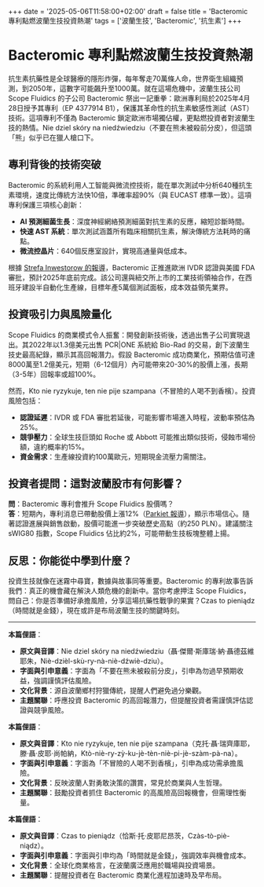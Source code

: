 +++
date = '2025-05-06T11:58:00+02:00'
draft = false
title = 'Bacteromic 專利點燃波蘭生技投資熱潮'
tags = ['波蘭生技', 'Bacteromic', '抗生素']
+++

# Bacteromic 專利點燃波蘭生技投資熱潮

抗生素抗藥性是全球醫療的隱形炸彈，每年奪走70萬條人命，世界衛生組織預測，到2050年，這數字可能飆升至1000萬。就在這場危機中，波蘭生技公司 Scope Fluidics 的子公司 Bacteromic 祭出一記重拳：歐洲專利局於2025年4月28日授予其專利（EP 4377914 B1），保護其革命性的抗生素敏感性測試（AST）技術。這項專利不僅為 Bacteromic 鎖定歐洲市場獨佔權，更點燃投資者對波蘭生技的熱情。Nie dziel skóry na niedźwiedziu（不要在熊未被殺前分皮），但這頭「熊」似乎已在獵人槍口下。

## 專利背後的技術突破

Bacteromic 的系統利用人工智能與微流控技術，能在單次測試中分析640種抗生素環境，速度比傳統方法快10倍，準確率超90%（與 EUCAST 標準一致）。這項專利保護三項核心創新：  
- **AI 預測細菌生長**：深度神經網絡預測細菌對抗生素的反應，縮短診斷時間。  
- **快速 AST 系統**：單次測試涵蓋所有臨床相關抗生素，解決傳統方法耗時的痛點。  
- **微流控晶片**：640個反應室設計，實現高通量與低成本。  

根據 [Strefa Inwestorow 的報導](https://strefainwestorow.pl/wiadomosci/20250428/scope-fluidics-bacteromic-z-europejskim-patentem)，Bacteromic 正推進歐洲 IVDR 認證與美國 FDA 審批，預計2025年底前完成。該公司還與紐交所上市的工業技術領袖合作，在西班牙建設半自動化生產線，目標年產5萬個測試面板，成本效益領先業界。

## 投資吸引力與風險量化

Scope Fluidics 的商業模式令人振奮：開發創新技術後，透過出售子公司實現退出。其2022年以1.3億美元出售 PCR|ONE 系統給 Bio-Rad 的交易，創下波蘭生技史最高紀錄，顯示其高回報潛力。假設 Bacteromic 成功商業化，預期估值可達8000萬至1.2億美元，短期（6-12個月）內可能帶來20-30%的股價上漲，長期（3-5年）回報率或超100%。  

然而，Kto nie ryzykuje, ten nie pije szampana（不冒險的人喝不到香檳）。投資風險包括：  
- **認證延遲**：IVDR 或 FDA 審批若延後，可能影響市場進入時程，波動率預估為25%。  
- **競爭壓力**：全球生技巨頭如 Roche 或 Abbott 可能推出類似技術，侵蝕市場份額，違約概率約15%。  
- **資金需求**：生產線投資約100萬歐元，短期現金流壓力需關注。  

## 投資者提問：這對波蘭股市有何影響？

**問**：Bacteromic 專利會推升 Scope Fluidics 股價嗎？  
**答**：短期內，專利消息已帶動股價上漲12%（[Parkiet 報導](https://www.parkiet.com/medycyna-i-zdrowie/art42226281-kazdy-zainwestowany-zloty-ma-przyniesc-ponadprzecietny-zwrot)），顯示市場信心。隨著認證進展與銷售啟動，股價可能進一步突破歷史高點（約250 PLN）。建議關注 sWIG80 指數，Scope Fluidics 佔比約2%，可能帶動生技板塊整體上揚。

## 反思：你能從中學到什麼？

投資生技就像在迷霧中尋寶，數據與故事同等重要。Bacteromic 的專利故事告訴我們：真正的機會藏在解決人類危機的創新中。當你考慮押注 Scope Fluidics，問自己：你是否準備好承擔風險，分享這場抗藥性戰爭的果實？Czas to pieniądz（時間就是金錢），現在或許是布局波蘭生技的關鍵時刻。

---

**本篇俚語**：  
- **原文與音譯**：Nie dziel skóry na niedźwiedziu（聶·傑爾·斯庫瑞·納·聶德茲維耶朱，Niè-dzièl-skù-ry-nà-niè-dźwiè-dziu）。  
- **字面與引申意義**：字面為「不要在熊未被殺前分皮」，引申為勿過早預期收益，強調謹慎評估風險。  
- **文化背景**：源自波蘭鄉村狩獵傳統，提醒人們避免過分樂觀。  
- **主題關聯**：呼應投資 Bacteromic 的高回報潛力，但提醒投資者需謹慎評估認證與競爭風險。

**本篇俚語**：  
- **原文與音譯**：Kto nie ryzykuje, ten nie pije szampana（克托·聶·瑞齊庫耶，滕·聶·皮耶·尚帕納，Ktò-niè-ry-zỳ-ku-jè-tèn-niè-pi-jè-szàm-pà-na）。  
- **字面與引申意義**：字面為「不冒險的人喝不到香檳」，引申為成功需承擔風險。  
- **文化背景**：反映波蘭人對勇敢決策的讚賞，常見於商業與人生哲理。  
- **主題關聯**：鼓勵投資者抓住 Bacteromic 的高風險高回報機會，但需理性衡量。

**本篇俚語**：  
- **原文與音譯**：Czas to pieniądz（恰斯·托·皮耶尼昂茨，Czàs-tò-piè-niądz）。  
- **字面與引申意義**：字面與引申均為「時間就是金錢」，強調效率與機會成本。  
- **文化背景**：全球化商業格言，在波蘭廣泛應用於職場與投資場景。  
- **主題關聯**：提醒投資者在 Bacteromic 商業化進程加速時及早布局。

